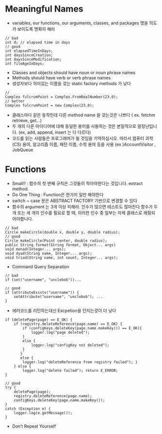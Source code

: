 # Meaningful Names
- variables, our functions, our arguments, classes, and packages 명을 의도가 보이도록 명확히 해라
```
// bad
int d; // elapsed time in days
// good
int elapsedTimeInDays; 
int daysSinceCreation; 
int daysSinceModification; 
int fileAgeInDays; 
```
- Classes and objects should have noun or noun phrase names 
- Methods should have verb or verb phrase names 
- 생성자보다 의미있는 이름을 갖는 static factory methods 가 낮다
```
// 
Complex fulcrumPoint = Complex.FromRealNumber(23.0);
// better
Complex fulcrumPoint = new Complex(23.0);
```
- 클래스마다 같은 동작인데 다른 method name 을 갖는것은 나쁘다 ( ex. fetchm retrieve, get...)
- 두 개의 다른 아이디어에 대해 동일한 용어를 사용하는 것은 본질적으로 말장난입니다. (ex, add, append, insert 는 다 다르다)
- 코드를 읽는 사람들은 프로그래머가 될 것임을 기억하십시오. 따라서 컴퓨터 과학 (CS) 용어, 알고리즘 이름, 패턴 이름, 수학 용어 등을 사용 (ex )AccountVisitor , JobQueue
    
# Functions
- Small!! : 함수의 첫 번째 규칙은 그것들이 작아야한다는 것입니다. extract method.
- Do One Thing : Function은 한가지 일만 해야한다
- switch ~ case 문은  ABSTRACT FACTORY 기반으로 변경할 수 있다
- 함수의 argument 는 3개 이상 피해라. 인수가 많으면 테스트도 많아진다   함수가 두 개 또는 세 개의 인수를 필요로 할 때, 이러한 인수 중 일부는 자체 클래스로 래핑되어야합니다.
```
// bad
Circle makeCircle(double x, double y, double radius); 
// good
Circle makeCircle(Point center, double radius);
public String format(String format, Object... args)
void monad(Integer... args);
void dyad(String name, Integer... args);
void triad(String name, int count, Integer... args);

```
- Command Query Separation
```
// bad
if (set("username", "unclebob"))...
 
// good
if (attributeExists("username")) { 
    setAttribute("username", "unclebob"); ...
}
```
- 에러코드를 리턴하는대신 Excpetion을 던지는것이 더 낮다
```
if (deletePage(page) == E_OK) {
    if (registry.deleteReference(page.name) == E_OK) {
        if (configKeys.deleteKey(page.name.makeKey()) == E_OK){ 
            logger.log("page deleted");
        } 
        else {
            logger.log("configKey not deleted");
        }
       } 
       else {
        logger.log("deleteReference from registry failed"); }
    } else {
        logger.log("delete failed"); return E_ERROR;
}

// good
try {
    deletePage(page); 
    registry.deleteReference(page.name); 
    configKeys.deleteKey(page.name.makeKey());
}
catch (Exception e) {
    logger.log(e.getMessage());
}

```
- Don’t Repeat Yourself